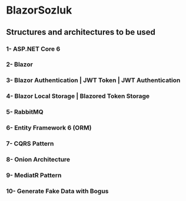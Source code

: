 # BlazorSozluk

## Structures and architectures to be used

### 1- ASP.NET Core 6
### 2- Blazor 
### 3- Blazor Authentication | JWT Token | JWT Authentication
### 4- Blazor Local Storage | Blazored Token Storage
### 5- RabbitMQ
### 6- Entity Framework 6 (ORM)
### 7- CQRS Pattern
### 8- Onion Architecture
### 9- MediatR Pattern
### 10- Generate Fake Data with Bogus
